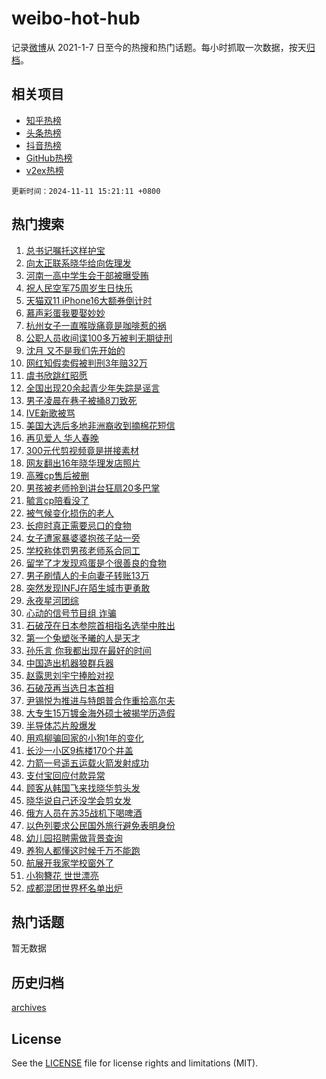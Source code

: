 # weibo-hot-hub

记录[微博](https://www.weibo.com)从 2021-1-7 日至今的热搜和热门话题。每小时抓取一次数据，按天[归档](archives)。

## 相关项目

- [知乎热榜](https://github.com/snaildev/zhihu-hot-hub)
- [头条热榜](https://github.com/snaildev/toutiao-hot-hub)
- [抖音热榜](https://github.com/snaildev/douyin-hot-hub)
- [GitHub热榜](https://github.com/snaildev/github-hot-hub)
- [v2ex热榜](https://github.com/snaildev/v2ex-hot-hub)


`更新时间：2024-11-11 15:21:11 +0800`

## 热门搜索

1. [总书记嘱托这样护宝](https://m.weibo.cn/search?containerid=100103type%3D1%26t%3D10%26q%3D%23%E6%80%BB%E4%B9%A6%E8%AE%B0%E5%98%B1%E6%89%98%E8%BF%99%E6%A0%B7%E6%8A%A4%E5%AE%9D%23&stream_entry_id=51&isnewpage=1&extparam=seat%3D1%26q%3D%2523%25E6%2580%25BB%25E4%25B9%25A6%25E8%25AE%25B0%25E5%2598%25B1%25E6%2589%2598%25E8%25BF%2599%25E6%25A0%25B7%25E6%258A%25A4%25E5%25AE%259D%2523%26dgr%3D0%26filter_type%3Drealtimehot%26stream_entry_id%3D51%26pos%3D0%26cate%3D10103%26c_type%3D51%26display_time%3D1731309670%26pre_seqid%3D17313096707870186444184)
1. [向太正联系晓华给向佐理发](https://m.weibo.cn/search?containerid=100103type%3D1%26t%3D10%26q%3D%23%E5%90%91%E5%A4%AA%E6%AD%A3%E8%81%94%E7%B3%BB%E6%99%93%E5%8D%8E%E7%BB%99%E5%90%91%E4%BD%90%E7%90%86%E5%8F%91%23&stream_entry_id=31&isnewpage=1&extparam=seat%3D1%26cate%3D5001%26dgr%3D0%26stream_entry_id%3D31%26realpos%3D1%26c_type%3D31%26flag%3D1%26filter_type%3Drealtimehot%26lcate%3D5001%26pos%3D0%26band_rank%3D1%26q%3D%2523%25E5%2590%2591%25E5%25A4%25AA%25E6%25AD%25A3%25E8%2581%2594%25E7%25B3%25BB%25E6%2599%2593%25E5%258D%258E%25E7%25BB%2599%25E5%2590%2591%25E4%25BD%2590%25E7%2590%2586%25E5%258F%2591%2523%26display_time%3D1731309670%26pre_seqid%3D17313096707870186444184)
1. [河南一高中学生会干部被曝受贿](https://m.weibo.cn/search?containerid=100103type%3D1%26t%3D10%26q%3D%23%E6%B2%B3%E5%8D%97%E4%B8%80%E9%AB%98%E4%B8%AD%E5%AD%A6%E7%94%9F%E4%BC%9A%E5%B9%B2%E9%83%A8%E8%A2%AB%E6%9B%9D%E5%8F%97%E8%B4%BF%23&stream_entry_id=31&isnewpage=1&extparam=seat%3D1%26cate%3D5001%26dgr%3D0%26stream_entry_id%3D31%26realpos%3D2%26c_type%3D31%26flag%3D1%26filter_type%3Drealtimehot%26lcate%3D5001%26pos%3D1%26band_rank%3D2%26q%3D%2523%25E6%25B2%25B3%25E5%258D%2597%25E4%25B8%2580%25E9%25AB%2598%25E4%25B8%25AD%25E5%25AD%25A6%25E7%2594%259F%25E4%25BC%259A%25E5%25B9%25B2%25E9%2583%25A8%25E8%25A2%25AB%25E6%259B%259D%25E5%258F%2597%25E8%25B4%25BF%2523%26display_time%3D1731309670%26pre_seqid%3D17313096707870186444184)
1. [祝人民空军75周岁生日快乐](https://m.weibo.cn/search?containerid=100103type%3D1%26t%3D10%26q%3D%23%E7%A5%9D%E4%BA%BA%E6%B0%91%E7%A9%BA%E5%86%9B75%E5%91%A8%E5%B2%81%E7%94%9F%E6%97%A5%E5%BF%AB%E4%B9%90%23&stream_entry_id=31&isnewpage=1&extparam=seat%3D1%26cate%3D5001%26dgr%3D0%26stream_entry_id%3D31%26realpos%3D3%26c_type%3D31%26flag%3D0%26filter_type%3Drealtimehot%26lcate%3D5001%26pos%3D2%26band_rank%3D3%26q%3D%2523%25E7%25A5%259D%25E4%25BA%25BA%25E6%25B0%2591%25E7%25A9%25BA%25E5%2586%259B75%25E5%2591%25A8%25E5%25B2%2581%25E7%2594%259F%25E6%2597%25A5%25E5%25BF%25AB%25E4%25B9%2590%2523%26display_time%3D1731309670%26pre_seqid%3D17313096707870186444184)
1. [天猫双11 iPhone16大额券倒计时](https://m.weibo.cn/search?containerid=100103type%3D1%26t%3D10%26q%3D%23%E5%A4%A9%E7%8C%AB%E5%8F%8C11+iPhone16%E5%A4%A7%E9%A2%9D%E5%88%B8%E5%80%92%E8%AE%A1%E6%97%B6%23&stream_entry_id=31&isnewpage=1&extparam=seat%3D1%26cate%3D5001%26is_ad_pos%3D1%26dgr%3D0%26adid%3D263795%26stream_entry_id%3D31%26topic_ad%3D1%26q%3D%2523%25E5%25A4%25A9%25E7%258C%25AB%25E5%258F%258C11%2520iPhone16%25E5%25A4%25A7%25E9%25A2%259D%25E5%2588%25B8%25E5%2580%2592%25E8%25AE%25A1%25E6%2597%25B6%2523%26filter_type%3Drealtimehot%26lcate%3D5001%26c_type%3D31%26band_rank%3D4%26pos%3D3%26display_time%3D1731309670%26pre_seqid%3D17313096707870186444184)
1. [慕声彩蛋我要娶妙妙](https://m.weibo.cn/search?containerid=100103type%3D1%26t%3D10%26q%3D%23%E6%85%95%E5%A3%B0%E5%BD%A9%E8%9B%8B%E6%88%91%E8%A6%81%E5%A8%B6%E5%A6%99%E5%A6%99%23&stream_entry_id=31&isnewpage=1&extparam=seat%3D1%26cate%3D5001%26dgr%3D0%26stream_entry_id%3D31%26realpos%3D4%26c_type%3D31%26flag%3D0%26filter_type%3Drealtimehot%26lcate%3D5001%26pos%3D4%26band_rank%3D4%26q%3D%2523%25E6%2585%2595%25E5%25A3%25B0%25E5%25BD%25A9%25E8%259B%258B%25E6%2588%2591%25E8%25A6%2581%25E5%25A8%25B6%25E5%25A6%2599%25E5%25A6%2599%2523%26display_time%3D1731309670%26pre_seqid%3D17313096707870186444184)
1. [杭州女子一直喉咙痛竟是咖啡惹的祸](https://m.weibo.cn/search?containerid=100103type%3D1%26t%3D10%26q%3D%23%E6%9D%AD%E5%B7%9E%E5%A5%B3%E5%AD%90%E4%B8%80%E7%9B%B4%E5%96%89%E5%92%99%E7%97%9B%E7%AB%9F%E6%98%AF%E5%92%96%E5%95%A1%E6%83%B9%E7%9A%84%E7%A5%B8%23&stream_entry_id=31&isnewpage=1&extparam=seat%3D1%26cate%3D5001%26dgr%3D0%26stream_entry_id%3D31%26realpos%3D5%26c_type%3D31%26flag%3D1%26filter_type%3Drealtimehot%26lcate%3D5001%26pos%3D5%26band_rank%3D5%26q%3D%2523%25E6%259D%25AD%25E5%25B7%259E%25E5%25A5%25B3%25E5%25AD%2590%25E4%25B8%2580%25E7%259B%25B4%25E5%2596%2589%25E5%2592%2599%25E7%2597%259B%25E7%25AB%259F%25E6%2598%25AF%25E5%2592%2596%25E5%2595%25A1%25E6%2583%25B9%25E7%259A%2584%25E7%25A5%25B8%2523%26display_time%3D1731309670%26pre_seqid%3D17313096707870186444184)
1. [公职人员收间谍100多万被判无期徒刑](https://m.weibo.cn/search?containerid=100103type%3D1%26t%3D10%26q%3D%23%E5%85%AC%E8%81%8C%E4%BA%BA%E5%91%98%E6%94%B6%E9%97%B4%E8%B0%8D100%E5%A4%9A%E4%B8%87%E8%A2%AB%E5%88%A4%E6%97%A0%E6%9C%9F%E5%BE%92%E5%88%91%23&stream_entry_id=31&isnewpage=1&extparam=seat%3D1%26cate%3D5001%26dgr%3D0%26stream_entry_id%3D31%26realpos%3D6%26c_type%3D31%26flag%3D2%26filter_type%3Drealtimehot%26lcate%3D5001%26pos%3D6%26band_rank%3D6%26q%3D%2523%25E5%2585%25AC%25E8%2581%258C%25E4%25BA%25BA%25E5%2591%2598%25E6%2594%25B6%25E9%2597%25B4%25E8%25B0%258D100%25E5%25A4%259A%25E4%25B8%2587%25E8%25A2%25AB%25E5%2588%25A4%25E6%2597%25A0%25E6%259C%259F%25E5%25BE%2592%25E5%2588%2591%2523%26display_time%3D1731309670%26pre_seqid%3D17313096707870186444184)
1. [沈月 又不是我们先开始的](https://m.weibo.cn/search?containerid=100103type%3D1%26t%3D10%26q%3D%E6%B2%88%E6%9C%88+%E5%8F%88%E4%B8%8D%E6%98%AF%E6%88%91%E4%BB%AC%E5%85%88%E5%BC%80%E5%A7%8B%E7%9A%84&stream_entry_id=31&isnewpage=1&extparam=seat%3D1%26cate%3D5001%26dgr%3D0%26stream_entry_id%3D31%26realpos%3D7%26c_type%3D31%26flag%3D2%26filter_type%3Drealtimehot%26lcate%3D5001%26pos%3D7%26band_rank%3D7%26q%3D%25E6%25B2%2588%25E6%259C%2588%2520%25E5%258F%2588%25E4%25B8%258D%25E6%2598%25AF%25E6%2588%2591%25E4%25BB%25AC%25E5%2585%2588%25E5%25BC%2580%25E5%25A7%258B%25E7%259A%2584%26display_time%3D1731309670%26pre_seqid%3D17313096707870186444184)
1. [网红知假卖假被判刑3年赔32万](https://m.weibo.cn/search?containerid=100103type%3D1%26t%3D10%26q%3D%23%E7%BD%91%E7%BA%A2%E7%9F%A5%E5%81%87%E5%8D%96%E5%81%87%E8%A2%AB%E5%88%A4%E5%88%913%E5%B9%B4%E8%B5%9432%E4%B8%87%23&stream_entry_id=31&isnewpage=1&extparam=seat%3D1%26cate%3D5001%26dgr%3D0%26stream_entry_id%3D31%26realpos%3D8%26c_type%3D31%26flag%3D0%26filter_type%3Drealtimehot%26lcate%3D5001%26pos%3D8%26band_rank%3D8%26q%3D%2523%25E7%25BD%2591%25E7%25BA%25A2%25E7%259F%25A5%25E5%2581%2587%25E5%258D%2596%25E5%2581%2587%25E8%25A2%25AB%25E5%2588%25A4%25E5%2588%25913%25E5%25B9%25B4%25E8%25B5%259432%25E4%25B8%2587%2523%26display_time%3D1731309670%26pre_seqid%3D17313096707870186444184)
1. [虞书欣跳红昭愿](https://m.weibo.cn/search?containerid=100103type%3D1%26t%3D10%26q%3D%23%E8%99%9E%E4%B9%A6%E6%AC%A3%E8%B7%B3%E7%BA%A2%E6%98%AD%E6%84%BF%23&stream_entry_id=31&isnewpage=1&extparam=seat%3D1%26cate%3D5001%26dgr%3D0%26stream_entry_id%3D31%26realpos%3D9%26c_type%3D31%26flag%3D0%26filter_type%3Drealtimehot%26lcate%3D5001%26pos%3D9%26band_rank%3D9%26q%3D%2523%25E8%2599%259E%25E4%25B9%25A6%25E6%25AC%25A3%25E8%25B7%25B3%25E7%25BA%25A2%25E6%2598%25AD%25E6%2584%25BF%2523%26display_time%3D1731309670%26pre_seqid%3D17313096707870186444184)
1. [全国出现20余起青少年失踪是谣言](https://m.weibo.cn/search?containerid=100103type%3D1%26t%3D10%26q%3D%23%E5%85%A8%E5%9B%BD%E5%87%BA%E7%8E%B020%E4%BD%99%E8%B5%B7%E9%9D%92%E5%B0%91%E5%B9%B4%E5%A4%B1%E8%B8%AA%E6%98%AF%E8%B0%A3%E8%A8%80%23&stream_entry_id=31&isnewpage=1&extparam=seat%3D1%26cate%3D5001%26dgr%3D0%26stream_entry_id%3D31%26realpos%3D10%26c_type%3D31%26flag%3D32772%26filter_type%3Drealtimehot%26lcate%3D5001%26pos%3D10%26band_rank%3D10%26q%3D%2523%25E5%2585%25A8%25E5%259B%25BD%25E5%2587%25BA%25E7%258E%25B020%25E4%25BD%2599%25E8%25B5%25B7%25E9%259D%2592%25E5%25B0%2591%25E5%25B9%25B4%25E5%25A4%25B1%25E8%25B8%25AA%25E6%2598%25AF%25E8%25B0%25A3%25E8%25A8%2580%2523%26display_time%3D1731309670%26pre_seqid%3D17313096707870186444184)
1. [男子凌晨在巷子被捅8刀致死](https://m.weibo.cn/search?containerid=100103type%3D1%26t%3D10%26q%3D%23%E7%94%B7%E5%AD%90%E5%87%8C%E6%99%A8%E5%9C%A8%E5%B7%B7%E5%AD%90%E8%A2%AB%E6%8D%858%E5%88%80%E8%87%B4%E6%AD%BB%23&stream_entry_id=31&isnewpage=1&extparam=seat%3D1%26cate%3D5001%26dgr%3D0%26stream_entry_id%3D31%26realpos%3D11%26c_type%3D31%26flag%3D1%26filter_type%3Drealtimehot%26lcate%3D5001%26pos%3D11%26band_rank%3D11%26q%3D%2523%25E7%2594%25B7%25E5%25AD%2590%25E5%2587%258C%25E6%2599%25A8%25E5%259C%25A8%25E5%25B7%25B7%25E5%25AD%2590%25E8%25A2%25AB%25E6%258D%25858%25E5%2588%2580%25E8%2587%25B4%25E6%25AD%25BB%2523%26display_time%3D1731309670%26pre_seqid%3D17313096707870186444184)
1. [IVE新歌被骂](https://m.weibo.cn/search?containerid=100103type%3D1%26t%3D10%26q%3D%23IVE%E6%96%B0%E6%AD%8C%E8%A2%AB%E9%AA%82%23&stream_entry_id=31&isnewpage=1&extparam=seat%3D1%26cate%3D5001%26dgr%3D0%26stream_entry_id%3D31%26realpos%3D12%26c_type%3D31%26flag%3D1%26filter_type%3Drealtimehot%26lcate%3D5001%26pos%3D12%26band_rank%3D12%26q%3D%2523IVE%25E6%2596%25B0%25E6%25AD%258C%25E8%25A2%25AB%25E9%25AA%2582%2523%26display_time%3D1731309670%26pre_seqid%3D17313096707870186444184)
1. [美国大选后多地非洲裔收到摘棉花短信](https://m.weibo.cn/search?containerid=100103type%3D1%26t%3D10%26q%3D%23%E7%BE%8E%E5%9B%BD%E5%A4%A7%E9%80%89%E5%90%8E%E5%A4%9A%E5%9C%B0%E9%9D%9E%E6%B4%B2%E8%A3%94%E6%94%B6%E5%88%B0%E6%91%98%E6%A3%89%E8%8A%B1%E7%9F%AD%E4%BF%A1%23&stream_entry_id=31&isnewpage=1&extparam=seat%3D1%26cate%3D5001%26dgr%3D0%26stream_entry_id%3D31%26realpos%3D13%26c_type%3D31%26flag%3D2%26filter_type%3Drealtimehot%26lcate%3D5001%26pos%3D13%26band_rank%3D13%26q%3D%2523%25E7%25BE%258E%25E5%259B%25BD%25E5%25A4%25A7%25E9%2580%2589%25E5%2590%258E%25E5%25A4%259A%25E5%259C%25B0%25E9%259D%259E%25E6%25B4%25B2%25E8%25A3%2594%25E6%2594%25B6%25E5%2588%25B0%25E6%2591%2598%25E6%25A3%2589%25E8%258A%25B1%25E7%259F%25AD%25E4%25BF%25A1%2523%26display_time%3D1731309670%26pre_seqid%3D17313096707870186444184)
1. [再见爱人 华人春晚](https://m.weibo.cn/search?containerid=100103type%3D1%26t%3D10%26q%3D%E5%86%8D%E8%A7%81%E7%88%B1%E4%BA%BA+%E5%8D%8E%E4%BA%BA%E6%98%A5%E6%99%9A&stream_entry_id=31&isnewpage=1&extparam=seat%3D1%26cate%3D5001%26dgr%3D0%26stream_entry_id%3D31%26realpos%3D14%26c_type%3D31%26flag%3D1%26filter_type%3Drealtimehot%26lcate%3D5001%26pos%3D14%26band_rank%3D14%26q%3D%25E5%2586%258D%25E8%25A7%2581%25E7%2588%25B1%25E4%25BA%25BA%2520%25E5%258D%258E%25E4%25BA%25BA%25E6%2598%25A5%25E6%2599%259A%26display_time%3D1731309670%26pre_seqid%3D17313096707870186444184)
1. [300元代剪视频竟是拼接素材](https://m.weibo.cn/search?containerid=100103type%3D1%26t%3D10%26q%3D%23300%E5%85%83%E4%BB%A3%E5%89%AA%E8%A7%86%E9%A2%91%E7%AB%9F%E6%98%AF%E6%8B%BC%E6%8E%A5%E7%B4%A0%E6%9D%90%23&stream_entry_id=31&isnewpage=1&extparam=seat%3D1%26cate%3D5001%26dgr%3D0%26stream_entry_id%3D31%26realpos%3D15%26c_type%3D31%26flag%3D1%26filter_type%3Drealtimehot%26lcate%3D5001%26pos%3D15%26band_rank%3D15%26q%3D%2523300%25E5%2585%2583%25E4%25BB%25A3%25E5%2589%25AA%25E8%25A7%2586%25E9%25A2%2591%25E7%25AB%259F%25E6%2598%25AF%25E6%258B%25BC%25E6%258E%25A5%25E7%25B4%25A0%25E6%259D%2590%2523%26display_time%3D1731309670%26pre_seqid%3D17313096707870186444184)
1. [网友翻出16年晓华理发店照片](https://m.weibo.cn/search?containerid=100103type%3D1%26t%3D10%26q%3D%23%E7%BD%91%E5%8F%8B%E7%BF%BB%E5%87%BA16%E5%B9%B4%E6%99%93%E5%8D%8E%E7%90%86%E5%8F%91%E5%BA%97%E7%85%A7%E7%89%87%23&stream_entry_id=31&isnewpage=1&extparam=seat%3D1%26cate%3D5001%26dgr%3D0%26stream_entry_id%3D31%26realpos%3D16%26c_type%3D31%26flag%3D2%26filter_type%3Drealtimehot%26lcate%3D5001%26pos%3D16%26band_rank%3D16%26q%3D%2523%25E7%25BD%2591%25E5%258F%258B%25E7%25BF%25BB%25E5%2587%25BA16%25E5%25B9%25B4%25E6%2599%2593%25E5%258D%258E%25E7%2590%2586%25E5%258F%2591%25E5%25BA%2597%25E7%2585%25A7%25E7%2589%2587%2523%26display_time%3D1731309670%26pre_seqid%3D17313096707870186444184)
1. [高雅cp售后被删](https://m.weibo.cn/search?containerid=100103type%3D1%26t%3D10%26q%3D%23%E9%AB%98%E9%9B%85cp%E5%94%AE%E5%90%8E%E8%A2%AB%E5%88%A0%23&stream_entry_id=31&isnewpage=1&extparam=seat%3D1%26cate%3D5001%26dgr%3D0%26stream_entry_id%3D31%26realpos%3D17%26c_type%3D31%26flag%3D0%26filter_type%3Drealtimehot%26lcate%3D5001%26pos%3D17%26band_rank%3D17%26q%3D%2523%25E9%25AB%2598%25E9%259B%2585cp%25E5%2594%25AE%25E5%2590%258E%25E8%25A2%25AB%25E5%2588%25A0%2523%26display_time%3D1731309670%26pre_seqid%3D17313096707870186444184)
1. [男孩被老师拎到讲台狂扇20多巴掌](https://m.weibo.cn/search?containerid=100103type%3D1%26t%3D10%26q%3D%23%E7%94%B7%E5%AD%A9%E8%A2%AB%E8%80%81%E5%B8%88%E6%8B%8E%E5%88%B0%E8%AE%B2%E5%8F%B0%E7%8B%82%E6%89%8720%E5%A4%9A%E5%B7%B4%E6%8E%8C%23&stream_entry_id=31&isnewpage=1&extparam=seat%3D1%26cate%3D5001%26dgr%3D0%26stream_entry_id%3D31%26realpos%3D18%26c_type%3D31%26flag%3D0%26filter_type%3Drealtimehot%26lcate%3D5001%26pos%3D18%26band_rank%3D18%26q%3D%2523%25E7%2594%25B7%25E5%25AD%25A9%25E8%25A2%25AB%25E8%2580%2581%25E5%25B8%2588%25E6%258B%258E%25E5%2588%25B0%25E8%25AE%25B2%25E5%258F%25B0%25E7%258B%2582%25E6%2589%258720%25E5%25A4%259A%25E5%25B7%25B4%25E6%258E%258C%2523%26display_time%3D1731309670%26pre_seqid%3D17313096707870186444184)
1. [毓言cp陪看没了](https://m.weibo.cn/search?containerid=100103type%3D1%26t%3D10%26q%3D%E6%AF%93%E8%A8%80cp%E9%99%AA%E7%9C%8B%E6%B2%A1%E4%BA%86&stream_entry_id=31&isnewpage=1&extparam=seat%3D1%26cate%3D5001%26dgr%3D0%26stream_entry_id%3D31%26realpos%3D19%26c_type%3D31%26flag%3D1%26filter_type%3Drealtimehot%26lcate%3D5001%26pos%3D19%26band_rank%3D19%26q%3D%25E6%25AF%2593%25E8%25A8%2580cp%25E9%2599%25AA%25E7%259C%258B%25E6%25B2%25A1%25E4%25BA%2586%26display_time%3D1731309670%26pre_seqid%3D17313096707870186444184)
1. [被气候变化损伤的老人](https://m.weibo.cn/search?containerid=100103type%3D1%26t%3D10%26q%3D%23%E8%A2%AB%E6%B0%94%E5%80%99%E5%8F%98%E5%8C%96%E6%8D%9F%E4%BC%A4%E7%9A%84%E8%80%81%E4%BA%BA%23&stream_entry_id=31&isnewpage=1&extparam=seat%3D1%26cate%3D5001%26dgr%3D0%26stream_entry_id%3D31%26realpos%3D20%26c_type%3D31%26flag%3D1%26filter_type%3Drealtimehot%26lcate%3D5001%26pos%3D20%26band_rank%3D20%26q%3D%2523%25E8%25A2%25AB%25E6%25B0%2594%25E5%2580%2599%25E5%258F%2598%25E5%258C%2596%25E6%258D%259F%25E4%25BC%25A4%25E7%259A%2584%25E8%2580%2581%25E4%25BA%25BA%2523%26display_time%3D1731309670%26pre_seqid%3D17313096707870186444184)
1. [长痘时真正需要忌口的食物](https://m.weibo.cn/search?containerid=100103type%3D1%26t%3D10%26q%3D%23%E9%95%BF%E7%97%98%E6%97%B6%E7%9C%9F%E6%AD%A3%E9%9C%80%E8%A6%81%E5%BF%8C%E5%8F%A3%E7%9A%84%E9%A3%9F%E7%89%A9%23&stream_entry_id=31&isnewpage=1&extparam=seat%3D1%26cate%3D5001%26dgr%3D0%26stream_entry_id%3D31%26realpos%3D21%26c_type%3D31%26flag%3D1%26filter_type%3Drealtimehot%26lcate%3D5001%26pos%3D21%26band_rank%3D21%26q%3D%2523%25E9%2595%25BF%25E7%2597%2598%25E6%2597%25B6%25E7%259C%259F%25E6%25AD%25A3%25E9%259C%2580%25E8%25A6%2581%25E5%25BF%258C%25E5%258F%25A3%25E7%259A%2584%25E9%25A3%259F%25E7%2589%25A9%2523%26display_time%3D1731309670%26pre_seqid%3D17313096707870186444184)
1. [女子遭家暴婆婆抱孩子站一旁](https://m.weibo.cn/search?containerid=100103type%3D1%26t%3D10%26q%3D%23%E5%A5%B3%E5%AD%90%E9%81%AD%E5%AE%B6%E6%9A%B4%E5%A9%86%E5%A9%86%E6%8A%B1%E5%AD%A9%E5%AD%90%E7%AB%99%E4%B8%80%E6%97%81%23&stream_entry_id=31&isnewpage=1&extparam=seat%3D1%26cate%3D5001%26dgr%3D0%26stream_entry_id%3D31%26realpos%3D22%26c_type%3D31%26flag%3D0%26filter_type%3Drealtimehot%26lcate%3D5001%26pos%3D22%26band_rank%3D22%26q%3D%2523%25E5%25A5%25B3%25E5%25AD%2590%25E9%2581%25AD%25E5%25AE%25B6%25E6%259A%25B4%25E5%25A9%2586%25E5%25A9%2586%25E6%258A%25B1%25E5%25AD%25A9%25E5%25AD%2590%25E7%25AB%2599%25E4%25B8%2580%25E6%2597%2581%2523%26display_time%3D1731309670%26pre_seqid%3D17313096707870186444184)
1. [学校称体罚男孩老师系合同工](https://m.weibo.cn/search?containerid=100103type%3D1%26t%3D10%26q%3D%23%E5%AD%A6%E6%A0%A1%E7%A7%B0%E4%BD%93%E7%BD%9A%E7%94%B7%E5%AD%A9%E8%80%81%E5%B8%88%E7%B3%BB%E5%90%88%E5%90%8C%E5%B7%A5%23&stream_entry_id=31&isnewpage=1&extparam=seat%3D1%26cate%3D5001%26dgr%3D0%26stream_entry_id%3D31%26realpos%3D23%26c_type%3D31%26flag%3D0%26filter_type%3Drealtimehot%26lcate%3D5001%26pos%3D23%26band_rank%3D23%26q%3D%2523%25E5%25AD%25A6%25E6%25A0%25A1%25E7%25A7%25B0%25E4%25BD%2593%25E7%25BD%259A%25E7%2594%25B7%25E5%25AD%25A9%25E8%2580%2581%25E5%25B8%2588%25E7%25B3%25BB%25E5%2590%2588%25E5%2590%258C%25E5%25B7%25A5%2523%26display_time%3D1731309670%26pre_seqid%3D17313096707870186444184)
1. [留学了才发现鸡蛋是个很善良的食物](https://m.weibo.cn/search?containerid=100103type%3D1%26t%3D10%26q%3D%23%E7%95%99%E5%AD%A6%E4%BA%86%E6%89%8D%E5%8F%91%E7%8E%B0%E9%B8%A1%E8%9B%8B%E6%98%AF%E4%B8%AA%E5%BE%88%E5%96%84%E8%89%AF%E7%9A%84%E9%A3%9F%E7%89%A9%23&stream_entry_id=31&isnewpage=1&extparam=seat%3D1%26cate%3D5001%26dgr%3D0%26stream_entry_id%3D31%26realpos%3D24%26c_type%3D31%26flag%3D0%26filter_type%3Drealtimehot%26lcate%3D5001%26pos%3D24%26band_rank%3D24%26q%3D%2523%25E7%2595%2599%25E5%25AD%25A6%25E4%25BA%2586%25E6%2589%258D%25E5%258F%2591%25E7%258E%25B0%25E9%25B8%25A1%25E8%259B%258B%25E6%2598%25AF%25E4%25B8%25AA%25E5%25BE%2588%25E5%2596%2584%25E8%2589%25AF%25E7%259A%2584%25E9%25A3%259F%25E7%2589%25A9%2523%26display_time%3D1731309670%26pre_seqid%3D17313096707870186444184)
1. [男子刷情人的卡向妻子转账13万](https://m.weibo.cn/search?containerid=100103type%3D1%26t%3D10%26q%3D%23%E7%94%B7%E5%AD%90%E5%88%B7%E6%83%85%E4%BA%BA%E7%9A%84%E5%8D%A1%E5%90%91%E5%A6%BB%E5%AD%90%E8%BD%AC%E8%B4%A613%E4%B8%87%23&stream_entry_id=31&isnewpage=1&extparam=seat%3D1%26cate%3D5001%26dgr%3D0%26stream_entry_id%3D31%26realpos%3D25%26c_type%3D31%26flag%3D0%26filter_type%3Drealtimehot%26lcate%3D5001%26pos%3D25%26band_rank%3D25%26q%3D%2523%25E7%2594%25B7%25E5%25AD%2590%25E5%2588%25B7%25E6%2583%2585%25E4%25BA%25BA%25E7%259A%2584%25E5%258D%25A1%25E5%2590%2591%25E5%25A6%25BB%25E5%25AD%2590%25E8%25BD%25AC%25E8%25B4%25A613%25E4%25B8%2587%2523%26display_time%3D1731309670%26pre_seqid%3D17313096707870186444184)
1. [突然发现INFJ在陌生城市更勇敢](https://m.weibo.cn/search?containerid=100103type%3D1%26t%3D10%26q%3D%23%E7%AA%81%E7%84%B6%E5%8F%91%E7%8E%B0INFJ%E5%9C%A8%E9%99%8C%E7%94%9F%E5%9F%8E%E5%B8%82%E6%9B%B4%E5%8B%87%E6%95%A2%23&stream_entry_id=31&isnewpage=1&extparam=seat%3D1%26cate%3D5001%26dgr%3D0%26stream_entry_id%3D31%26realpos%3D26%26c_type%3D31%26flag%3D1%26filter_type%3Drealtimehot%26lcate%3D5001%26pos%3D26%26band_rank%3D26%26q%3D%2523%25E7%25AA%2581%25E7%2584%25B6%25E5%258F%2591%25E7%258E%25B0INFJ%25E5%259C%25A8%25E9%2599%258C%25E7%2594%259F%25E5%259F%258E%25E5%25B8%2582%25E6%259B%25B4%25E5%258B%2587%25E6%2595%25A2%2523%26display_time%3D1731309670%26pre_seqid%3D17313096707870186444184)
1. [永夜星河团综](https://m.weibo.cn/search?containerid=100103type%3D1%26t%3D10%26q%3D%E6%B0%B8%E5%A4%9C%E6%98%9F%E6%B2%B3%E5%9B%A2%E7%BB%BC&stream_entry_id=31&isnewpage=1&extparam=seat%3D1%26cate%3D5001%26dgr%3D0%26stream_entry_id%3D31%26realpos%3D27%26c_type%3D31%26flag%3D1%26filter_type%3Drealtimehot%26lcate%3D5001%26pos%3D27%26band_rank%3D27%26q%3D%25E6%25B0%25B8%25E5%25A4%259C%25E6%2598%259F%25E6%25B2%25B3%25E5%259B%25A2%25E7%25BB%25BC%26display_time%3D1731309670%26pre_seqid%3D17313096707870186444184)
1. [心动的信号节目组 诈骗](https://m.weibo.cn/search?containerid=100103type%3D1%26t%3D10%26q%3D%E5%BF%83%E5%8A%A8%E7%9A%84%E4%BF%A1%E5%8F%B7%E8%8A%82%E7%9B%AE%E7%BB%84+%E8%AF%88%E9%AA%97&stream_entry_id=31&isnewpage=1&extparam=seat%3D1%26cate%3D5001%26dgr%3D0%26stream_entry_id%3D31%26realpos%3D28%26c_type%3D31%26flag%3D1%26filter_type%3Drealtimehot%26lcate%3D5001%26pos%3D28%26band_rank%3D28%26q%3D%25E5%25BF%2583%25E5%258A%25A8%25E7%259A%2584%25E4%25BF%25A1%25E5%258F%25B7%25E8%258A%2582%25E7%259B%25AE%25E7%25BB%2584%2520%25E8%25AF%2588%25E9%25AA%2597%26display_time%3D1731309670%26pre_seqid%3D17313096707870186444184)
1. [石破茂在日本参院首相指名选举中胜出](https://m.weibo.cn/search?containerid=100103type%3D1%26t%3D10%26q%3D%23%E7%9F%B3%E7%A0%B4%E8%8C%82%E5%9C%A8%E6%97%A5%E6%9C%AC%E5%8F%82%E9%99%A2%E9%A6%96%E7%9B%B8%E6%8C%87%E5%90%8D%E9%80%89%E4%B8%BE%E4%B8%AD%E8%83%9C%E5%87%BA%23&stream_entry_id=31&isnewpage=1&extparam=seat%3D1%26cate%3D5001%26dgr%3D0%26stream_entry_id%3D31%26realpos%3D29%26c_type%3D31%26flag%3D1%26filter_type%3Drealtimehot%26lcate%3D5001%26pos%3D29%26band_rank%3D29%26q%3D%2523%25E7%259F%25B3%25E7%25A0%25B4%25E8%258C%2582%25E5%259C%25A8%25E6%2597%25A5%25E6%259C%25AC%25E5%258F%2582%25E9%2599%25A2%25E9%25A6%2596%25E7%259B%25B8%25E6%258C%2587%25E5%2590%258D%25E9%2580%2589%25E4%25B8%25BE%25E4%25B8%25AD%25E8%2583%259C%25E5%2587%25BA%2523%26display_time%3D1731309670%26pre_seqid%3D17313096707870186444184)
1. [第一个兔塑张予曦的人是天才](https://m.weibo.cn/search?containerid=100103type%3D1%26t%3D10%26q%3D%E7%AC%AC%E4%B8%80%E4%B8%AA%E5%85%94%E5%A1%91%E5%BC%A0%E4%BA%88%E6%9B%A6%E7%9A%84%E4%BA%BA%E6%98%AF%E5%A4%A9%E6%89%8D&stream_entry_id=31&isnewpage=1&extparam=seat%3D1%26cate%3D5001%26dgr%3D0%26stream_entry_id%3D31%26realpos%3D30%26c_type%3D31%26flag%3D1%26filter_type%3Drealtimehot%26lcate%3D5001%26pos%3D30%26band_rank%3D30%26q%3D%25E7%25AC%25AC%25E4%25B8%2580%25E4%25B8%25AA%25E5%2585%2594%25E5%25A1%2591%25E5%25BC%25A0%25E4%25BA%2588%25E6%259B%25A6%25E7%259A%2584%25E4%25BA%25BA%25E6%2598%25AF%25E5%25A4%25A9%25E6%2589%258D%26display_time%3D1731309670%26pre_seqid%3D17313096707870186444184)
1. [孙乐言 你我都出现在最好的时间](https://m.weibo.cn/search?containerid=100103type%3D1%26t%3D10%26q%3D%E5%AD%99%E4%B9%90%E8%A8%80+%E4%BD%A0%E6%88%91%E9%83%BD%E5%87%BA%E7%8E%B0%E5%9C%A8%E6%9C%80%E5%A5%BD%E7%9A%84%E6%97%B6%E9%97%B4&stream_entry_id=31&isnewpage=1&extparam=seat%3D1%26cate%3D5001%26dgr%3D0%26stream_entry_id%3D31%26realpos%3D31%26c_type%3D31%26flag%3D1%26filter_type%3Drealtimehot%26lcate%3D5001%26pos%3D31%26band_rank%3D31%26q%3D%25E5%25AD%2599%25E4%25B9%2590%25E8%25A8%2580%2520%25E4%25BD%25A0%25E6%2588%2591%25E9%2583%25BD%25E5%2587%25BA%25E7%258E%25B0%25E5%259C%25A8%25E6%259C%2580%25E5%25A5%25BD%25E7%259A%2584%25E6%2597%25B6%25E9%2597%25B4%26display_time%3D1731309670%26pre_seqid%3D17313096707870186444184)
1. [中国造出机器狼群兵器](https://m.weibo.cn/search?containerid=100103type%3D1%26t%3D10%26q%3D%23%E4%B8%AD%E5%9B%BD%E9%80%A0%E5%87%BA%E6%9C%BA%E5%99%A8%E7%8B%BC%E7%BE%A4%E5%85%B5%E5%99%A8%23&stream_entry_id=31&isnewpage=1&extparam=seat%3D1%26cate%3D5001%26dgr%3D0%26stream_entry_id%3D31%26realpos%3D32%26c_type%3D31%26flag%3D0%26filter_type%3Drealtimehot%26lcate%3D5001%26pos%3D32%26band_rank%3D32%26q%3D%2523%25E4%25B8%25AD%25E5%259B%25BD%25E9%2580%25A0%25E5%2587%25BA%25E6%259C%25BA%25E5%2599%25A8%25E7%258B%25BC%25E7%25BE%25A4%25E5%2585%25B5%25E5%2599%25A8%2523%26display_time%3D1731309670%26pre_seqid%3D17313096707870186444184)
1. [赵露思刘宇宁捧脸对视](https://m.weibo.cn/search?containerid=100103type%3D1%26t%3D10%26q%3D%23%E8%B5%B5%E9%9C%B2%E6%80%9D%E5%88%98%E5%AE%87%E5%AE%81%E6%8D%A7%E8%84%B8%E5%AF%B9%E8%A7%86%23&stream_entry_id=31&isnewpage=1&extparam=seat%3D1%26cate%3D5001%26dgr%3D0%26stream_entry_id%3D31%26realpos%3D33%26c_type%3D31%26flag%3D1%26filter_type%3Drealtimehot%26lcate%3D5001%26pos%3D33%26band_rank%3D33%26q%3D%2523%25E8%25B5%25B5%25E9%259C%25B2%25E6%2580%259D%25E5%2588%2598%25E5%25AE%2587%25E5%25AE%2581%25E6%258D%25A7%25E8%2584%25B8%25E5%25AF%25B9%25E8%25A7%2586%2523%26display_time%3D1731309670%26pre_seqid%3D17313096707870186444184)
1. [石破茂再当选日本首相](https://m.weibo.cn/search?containerid=100103type%3D1%26t%3D10%26q%3D%23%E7%9F%B3%E7%A0%B4%E8%8C%82%E5%86%8D%E5%BD%93%E9%80%89%E6%97%A5%E6%9C%AC%E9%A6%96%E7%9B%B8%23&stream_entry_id=31&isnewpage=1&extparam=seat%3D1%26cate%3D5001%26dgr%3D0%26stream_entry_id%3D31%26realpos%3D34%26c_type%3D31%26flag%3D1%26filter_type%3Drealtimehot%26lcate%3D5001%26pos%3D34%26band_rank%3D34%26q%3D%2523%25E7%259F%25B3%25E7%25A0%25B4%25E8%258C%2582%25E5%2586%258D%25E5%25BD%2593%25E9%2580%2589%25E6%2597%25A5%25E6%259C%25AC%25E9%25A6%2596%25E7%259B%25B8%2523%26display_time%3D1731309670%26pre_seqid%3D17313096707870186444184)
1. [尹锡悦为推进与特朗普合作重拾高尔夫](https://m.weibo.cn/search?containerid=100103type%3D1%26t%3D10%26q%3D%23%E5%B0%B9%E9%94%A1%E6%82%A6%E4%B8%BA%E6%8E%A8%E8%BF%9B%E4%B8%8E%E7%89%B9%E6%9C%97%E6%99%AE%E5%90%88%E4%BD%9C%E9%87%8D%E6%8B%BE%E9%AB%98%E5%B0%94%E5%A4%AB%23&stream_entry_id=31&isnewpage=1&extparam=seat%3D1%26cate%3D5001%26dgr%3D0%26stream_entry_id%3D31%26realpos%3D35%26c_type%3D31%26flag%3D1%26filter_type%3Drealtimehot%26lcate%3D5001%26pos%3D35%26band_rank%3D35%26q%3D%2523%25E5%25B0%25B9%25E9%2594%25A1%25E6%2582%25A6%25E4%25B8%25BA%25E6%258E%25A8%25E8%25BF%259B%25E4%25B8%258E%25E7%2589%25B9%25E6%259C%2597%25E6%2599%25AE%25E5%2590%2588%25E4%25BD%259C%25E9%2587%258D%25E6%258B%25BE%25E9%25AB%2598%25E5%25B0%2594%25E5%25A4%25AB%2523%26display_time%3D1731309670%26pre_seqid%3D17313096707870186444184)
1. [大专生15万镀金海外硕士被揭学历造假](https://m.weibo.cn/search?containerid=100103type%3D1%26t%3D10%26q%3D%23%E5%A4%A7%E4%B8%93%E7%94%9F15%E4%B8%87%E9%95%80%E9%87%91%E6%B5%B7%E5%A4%96%E7%A1%95%E5%A3%AB%E8%A2%AB%E6%8F%AD%E5%AD%A6%E5%8E%86%E9%80%A0%E5%81%87%23&stream_entry_id=31&isnewpage=1&extparam=seat%3D1%26cate%3D5001%26dgr%3D0%26stream_entry_id%3D31%26realpos%3D36%26c_type%3D31%26flag%3D1%26filter_type%3Drealtimehot%26lcate%3D5001%26pos%3D36%26band_rank%3D36%26q%3D%2523%25E5%25A4%25A7%25E4%25B8%2593%25E7%2594%259F15%25E4%25B8%2587%25E9%2595%2580%25E9%2587%2591%25E6%25B5%25B7%25E5%25A4%2596%25E7%25A1%2595%25E5%25A3%25AB%25E8%25A2%25AB%25E6%258F%25AD%25E5%25AD%25A6%25E5%258E%2586%25E9%2580%25A0%25E5%2581%2587%2523%26display_time%3D1731309670%26pre_seqid%3D17313096707870186444184)
1. [半导体芯片股爆发](https://m.weibo.cn/search?containerid=100103type%3D1%26t%3D10%26q%3D%23%E5%8D%8A%E5%AF%BC%E4%BD%93%E8%8A%AF%E7%89%87%E8%82%A1%E7%88%86%E5%8F%91%23&stream_entry_id=31&isnewpage=1&extparam=seat%3D1%26cate%3D5001%26dgr%3D0%26stream_entry_id%3D31%26realpos%3D37%26c_type%3D31%26flag%3D1%26filter_type%3Drealtimehot%26lcate%3D5001%26pos%3D37%26band_rank%3D37%26q%3D%2523%25E5%258D%258A%25E5%25AF%25BC%25E4%25BD%2593%25E8%258A%25AF%25E7%2589%2587%25E8%2582%25A1%25E7%2588%2586%25E5%258F%2591%2523%26display_time%3D1731309670%26pre_seqid%3D17313096707870186444184)
1. [用鸡柳骗回家的小狗1年的变化](https://m.weibo.cn/search?containerid=100103type%3D1%26t%3D10%26q%3D%E7%94%A8%E9%B8%A1%E6%9F%B3%E9%AA%97%E5%9B%9E%E5%AE%B6%E7%9A%84%E5%B0%8F%E7%8B%971%E5%B9%B4%E7%9A%84%E5%8F%98%E5%8C%96&stream_entry_id=31&isnewpage=1&extparam=seat%3D1%26cate%3D5001%26dgr%3D0%26stream_entry_id%3D31%26realpos%3D38%26c_type%3D31%26flag%3D0%26filter_type%3Drealtimehot%26lcate%3D5001%26pos%3D38%26band_rank%3D38%26q%3D%25E7%2594%25A8%25E9%25B8%25A1%25E6%259F%25B3%25E9%25AA%2597%25E5%259B%259E%25E5%25AE%25B6%25E7%259A%2584%25E5%25B0%258F%25E7%258B%25971%25E5%25B9%25B4%25E7%259A%2584%25E5%258F%2598%25E5%258C%2596%26display_time%3D1731309670%26pre_seqid%3D17313096707870186444184)
1. [长沙一小区9栋楼170个井盖](https://m.weibo.cn/search?containerid=100103type%3D1%26t%3D10%26q%3D%23%E9%95%BF%E6%B2%99%E4%B8%80%E5%B0%8F%E5%8C%BA9%E6%A0%8B%E6%A5%BC170%E4%B8%AA%E4%BA%95%E7%9B%96%23&stream_entry_id=31&isnewpage=1&extparam=seat%3D1%26cate%3D5001%26dgr%3D0%26stream_entry_id%3D31%26realpos%3D39%26c_type%3D31%26flag%3D1%26filter_type%3Drealtimehot%26lcate%3D5001%26pos%3D39%26band_rank%3D39%26q%3D%2523%25E9%2595%25BF%25E6%25B2%2599%25E4%25B8%2580%25E5%25B0%258F%25E5%258C%25BA9%25E6%25A0%258B%25E6%25A5%25BC170%25E4%25B8%25AA%25E4%25BA%2595%25E7%259B%2596%2523%26display_time%3D1731309670%26pre_seqid%3D17313096707870186444184)
1. [力箭一号遥五运载火箭发射成功](https://m.weibo.cn/search?containerid=100103type%3D1%26t%3D10%26q%3D%23%E5%8A%9B%E7%AE%AD%E4%B8%80%E5%8F%B7%E9%81%A5%E4%BA%94%E8%BF%90%E8%BD%BD%E7%81%AB%E7%AE%AD%E5%8F%91%E5%B0%84%E6%88%90%E5%8A%9F%23&stream_entry_id=31&isnewpage=1&extparam=seat%3D1%26cate%3D5001%26dgr%3D0%26stream_entry_id%3D31%26realpos%3D40%26c_type%3D31%26flag%3D0%26filter_type%3Drealtimehot%26lcate%3D5001%26pos%3D40%26band_rank%3D40%26q%3D%2523%25E5%258A%259B%25E7%25AE%25AD%25E4%25B8%2580%25E5%258F%25B7%25E9%2581%25A5%25E4%25BA%2594%25E8%25BF%2590%25E8%25BD%25BD%25E7%2581%25AB%25E7%25AE%25AD%25E5%258F%2591%25E5%25B0%2584%25E6%2588%2590%25E5%258A%259F%2523%26display_time%3D1731309670%26pre_seqid%3D17313096707870186444184)
1. [支付宝回应付款异常](https://m.weibo.cn/search?containerid=100103type%3D1%26t%3D10%26q%3D%23%E6%94%AF%E4%BB%98%E5%AE%9D%E5%9B%9E%E5%BA%94%E4%BB%98%E6%AC%BE%E5%BC%82%E5%B8%B8%23&stream_entry_id=31&isnewpage=1&extparam=seat%3D1%26cate%3D5001%26dgr%3D0%26stream_entry_id%3D31%26realpos%3D41%26c_type%3D31%26flag%3D0%26filter_type%3Drealtimehot%26lcate%3D5001%26pos%3D41%26band_rank%3D41%26q%3D%2523%25E6%2594%25AF%25E4%25BB%2598%25E5%25AE%259D%25E5%259B%259E%25E5%25BA%2594%25E4%25BB%2598%25E6%25AC%25BE%25E5%25BC%2582%25E5%25B8%25B8%2523%26display_time%3D1731309670%26pre_seqid%3D17313096707870186444184)
1. [顾客从韩国飞来找晓华剪头发](https://m.weibo.cn/search?containerid=100103type%3D1%26t%3D10%26q%3D%23%E9%A1%BE%E5%AE%A2%E4%BB%8E%E9%9F%A9%E5%9B%BD%E9%A3%9E%E6%9D%A5%E6%89%BE%E6%99%93%E5%8D%8E%E5%89%AA%E5%A4%B4%E5%8F%91%23&stream_entry_id=31&isnewpage=1&extparam=seat%3D1%26cate%3D5001%26dgr%3D0%26stream_entry_id%3D31%26realpos%3D42%26c_type%3D31%26flag%3D0%26filter_type%3Drealtimehot%26lcate%3D5001%26pos%3D42%26band_rank%3D42%26q%3D%2523%25E9%25A1%25BE%25E5%25AE%25A2%25E4%25BB%258E%25E9%259F%25A9%25E5%259B%25BD%25E9%25A3%259E%25E6%259D%25A5%25E6%2589%25BE%25E6%2599%2593%25E5%258D%258E%25E5%2589%25AA%25E5%25A4%25B4%25E5%258F%2591%2523%26display_time%3D1731309670%26pre_seqid%3D17313096707870186444184)
1. [晓华说自己还没学会剪女发](https://m.weibo.cn/search?containerid=100103type%3D1%26t%3D10%26q%3D%23%E6%99%93%E5%8D%8E%E8%AF%B4%E8%87%AA%E5%B7%B1%E8%BF%98%E6%B2%A1%E5%AD%A6%E4%BC%9A%E5%89%AA%E5%A5%B3%E5%8F%91%23&stream_entry_id=31&isnewpage=1&extparam=seat%3D1%26cate%3D5001%26dgr%3D0%26stream_entry_id%3D31%26realpos%3D43%26c_type%3D31%26flag%3D1%26filter_type%3Drealtimehot%26lcate%3D5001%26pos%3D43%26band_rank%3D43%26q%3D%2523%25E6%2599%2593%25E5%258D%258E%25E8%25AF%25B4%25E8%2587%25AA%25E5%25B7%25B1%25E8%25BF%2598%25E6%25B2%25A1%25E5%25AD%25A6%25E4%25BC%259A%25E5%2589%25AA%25E5%25A5%25B3%25E5%258F%2591%2523%26display_time%3D1731309670%26pre_seqid%3D17313096707870186444184)
1. [俄方人员在苏35战机下喝啤酒](https://m.weibo.cn/search?containerid=100103type%3D1%26t%3D10%26q%3D%23%E4%BF%84%E6%96%B9%E4%BA%BA%E5%91%98%E5%9C%A8%E8%8B%8F35%E6%88%98%E6%9C%BA%E4%B8%8B%E5%96%9D%E5%95%A4%E9%85%92%23&stream_entry_id=31&isnewpage=1&extparam=seat%3D1%26cate%3D5001%26dgr%3D0%26stream_entry_id%3D31%26realpos%3D44%26c_type%3D31%26flag%3D1%26filter_type%3Drealtimehot%26lcate%3D5001%26pos%3D44%26band_rank%3D44%26q%3D%2523%25E4%25BF%2584%25E6%2596%25B9%25E4%25BA%25BA%25E5%2591%2598%25E5%259C%25A8%25E8%258B%258F35%25E6%2588%2598%25E6%259C%25BA%25E4%25B8%258B%25E5%2596%259D%25E5%2595%25A4%25E9%2585%2592%2523%26display_time%3D1731309670%26pre_seqid%3D17313096707870186444184)
1. [以色列要求公民国外旅行避免表明身份](https://m.weibo.cn/search?containerid=100103type%3D1%26t%3D10%26q%3D%23%E4%BB%A5%E8%89%B2%E5%88%97%E8%A6%81%E6%B1%82%E5%85%AC%E6%B0%91%E5%9B%BD%E5%A4%96%E6%97%85%E8%A1%8C%E9%81%BF%E5%85%8D%E8%A1%A8%E6%98%8E%E8%BA%AB%E4%BB%BD%23&stream_entry_id=31&isnewpage=1&extparam=seat%3D1%26cate%3D5001%26dgr%3D0%26stream_entry_id%3D31%26realpos%3D45%26c_type%3D31%26flag%3D0%26filter_type%3Drealtimehot%26lcate%3D5001%26pos%3D45%26band_rank%3D45%26q%3D%2523%25E4%25BB%25A5%25E8%2589%25B2%25E5%2588%2597%25E8%25A6%2581%25E6%25B1%2582%25E5%2585%25AC%25E6%25B0%2591%25E5%259B%25BD%25E5%25A4%2596%25E6%2597%2585%25E8%25A1%258C%25E9%2581%25BF%25E5%2585%258D%25E8%25A1%25A8%25E6%2598%258E%25E8%25BA%25AB%25E4%25BB%25BD%2523%26display_time%3D1731309670%26pre_seqid%3D17313096707870186444184)
1. [幼儿园招聘需做背景查询](https://m.weibo.cn/search?containerid=100103type%3D1%26t%3D10%26q%3D%23%E5%B9%BC%E5%84%BF%E5%9B%AD%E6%8B%9B%E8%81%98%E9%9C%80%E5%81%9A%E8%83%8C%E6%99%AF%E6%9F%A5%E8%AF%A2%23&stream_entry_id=31&isnewpage=1&extparam=seat%3D1%26cate%3D5001%26dgr%3D0%26stream_entry_id%3D31%26realpos%3D46%26c_type%3D31%26flag%3D0%26filter_type%3Drealtimehot%26lcate%3D5001%26pos%3D46%26band_rank%3D46%26q%3D%2523%25E5%25B9%25BC%25E5%2584%25BF%25E5%259B%25AD%25E6%258B%259B%25E8%2581%2598%25E9%259C%2580%25E5%2581%259A%25E8%2583%258C%25E6%2599%25AF%25E6%259F%25A5%25E8%25AF%25A2%2523%26display_time%3D1731309670%26pre_seqid%3D17313096707870186444184)
1. [养狗人都懂这时候千万不能跑](https://m.weibo.cn/search?containerid=100103type%3D1%26t%3D10%26q%3D%E5%85%BB%E7%8B%97%E4%BA%BA%E9%83%BD%E6%87%82%E8%BF%99%E6%97%B6%E5%80%99%E5%8D%83%E4%B8%87%E4%B8%8D%E8%83%BD%E8%B7%91&stream_entry_id=31&isnewpage=1&extparam=seat%3D1%26cate%3D5001%26dgr%3D0%26stream_entry_id%3D31%26realpos%3D47%26c_type%3D31%26flag%3D1%26filter_type%3Drealtimehot%26lcate%3D5001%26pos%3D47%26band_rank%3D47%26q%3D%25E5%2585%25BB%25E7%258B%2597%25E4%25BA%25BA%25E9%2583%25BD%25E6%2587%2582%25E8%25BF%2599%25E6%2597%25B6%25E5%2580%2599%25E5%258D%2583%25E4%25B8%2587%25E4%25B8%258D%25E8%2583%25BD%25E8%25B7%2591%26display_time%3D1731309670%26pre_seqid%3D17313096707870186444184)
1. [航展开我家学校窗外了](https://m.weibo.cn/search?containerid=100103type%3D1%26t%3D10%26q%3D%23%E8%88%AA%E5%B1%95%E5%BC%80%E6%88%91%E5%AE%B6%E5%AD%A6%E6%A0%A1%E7%AA%97%E5%A4%96%E4%BA%86%23&stream_entry_id=31&isnewpage=1&extparam=seat%3D1%26cate%3D5001%26dgr%3D0%26stream_entry_id%3D31%26realpos%3D48%26c_type%3D31%26flag%3D1%26filter_type%3Drealtimehot%26lcate%3D5001%26pos%3D48%26band_rank%3D48%26q%3D%2523%25E8%2588%25AA%25E5%25B1%2595%25E5%25BC%2580%25E6%2588%2591%25E5%25AE%25B6%25E5%25AD%25A6%25E6%25A0%25A1%25E7%25AA%2597%25E5%25A4%2596%25E4%25BA%2586%2523%26display_time%3D1731309670%26pre_seqid%3D17313096707870186444184)
1. [小狗簪花 世世漂亮](https://m.weibo.cn/search?containerid=100103type%3D1%26t%3D10%26q%3D%E5%B0%8F%E7%8B%97%E7%B0%AA%E8%8A%B1+%E4%B8%96%E4%B8%96%E6%BC%82%E4%BA%AE&stream_entry_id=31&isnewpage=1&extparam=seat%3D1%26cate%3D5001%26dgr%3D0%26stream_entry_id%3D31%26realpos%3D49%26c_type%3D31%26flag%3D1%26filter_type%3Drealtimehot%26lcate%3D5001%26pos%3D49%26band_rank%3D49%26q%3D%25E5%25B0%258F%25E7%258B%2597%25E7%25B0%25AA%25E8%258A%25B1%2520%25E4%25B8%2596%25E4%25B8%2596%25E6%25BC%2582%25E4%25BA%25AE%26display_time%3D1731309670%26pre_seqid%3D17313096707870186444184)
1. [成都混团世界杯名单出炉](https://m.weibo.cn/search?containerid=100103type%3D1%26t%3D10%26q%3D%23%E6%88%90%E9%83%BD%E6%B7%B7%E5%9B%A2%E4%B8%96%E7%95%8C%E6%9D%AF%E5%90%8D%E5%8D%95%E5%87%BA%E7%82%89%23&stream_entry_id=31&isnewpage=1&extparam=seat%3D1%26cate%3D5001%26dgr%3D0%26stream_entry_id%3D31%26realpos%3D50%26c_type%3D31%26flag%3D0%26filter_type%3Drealtimehot%26lcate%3D5001%26pos%3D50%26band_rank%3D50%26q%3D%2523%25E6%2588%2590%25E9%2583%25BD%25E6%25B7%25B7%25E5%259B%25A2%25E4%25B8%2596%25E7%2595%258C%25E6%259D%25AF%25E5%2590%258D%25E5%258D%2595%25E5%2587%25BA%25E7%2582%2589%2523%26display_time%3D1731309670%26pre_seqid%3D17313096707870186444184)

## 热门话题

暂无数据

## 历史归档

[archives](archives)

## License

See the [LICENSE](LICENSE) file for license rights and limitations (MIT).
